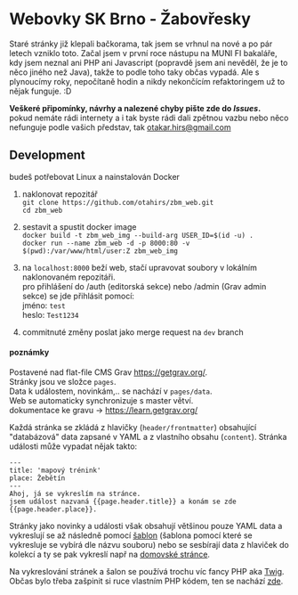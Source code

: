 # Webovky SK Brno - Žabovřesky
Staré stránky již klepali bačkorama, tak jsem se vrhnul na nové a po pár letech vzniklo toto. Začal jsem v první roce nástupu na MUNI FI bakaláře, kdy jsem neznal ani PHP ani Javascript (popravdě jsem ani nevěděl, že je to něco jiného než Java), takže to podle toho taky občas vypadá. Ale s plynoucímy roky, nepočítaně hodin a nikdy nekončícím refaktoringem už to nějak funguje. :D 


**Veškeré připomínky, návrhy a nalezené chyby pište zde do _Issues_.**  
pokud nemáte rádi internety a i tak byste rádi dali zpětnou vazbu nebo něco nefunguje podle vašich představ, tak otakar.hirs@gmail.com

## Development
budeš potřebovat Linux a nainstalován Docker  

1. naklonovat repozitář  
`git clone https://github.com/otahirs/zbm_web.git`  
`cd zbm_web`  

2. sestavit a spustit docker image  
`docker build -t zbm_web_img --build-arg USER_ID=$(id -u) .`  
`docker run --name zbm_web -d -p 8000:80 -v $(pwd):/var/www/html/user:Z zbm_web_img`  

3. na `localhost:8000` beží web, stačí upravovat soubory v lokálním naklonovaném repozitáři.  
pro přihlášení do /auth (editorská sekce) nebo /admin (Grav admin sekce) se jde přihlásit pomocí:  
jméno: `test`  
heslo: `Test1234`

4. commitnuté změny poslat jako merge request na `dev` branch

#### poznámky
Postavené nad flat-file CMS Grav https://getgrav.org/.  
Stránky jsou ve složce `pages`.  
Data k událostem, novinkám,.. se nachází v `pages/data`.  
Web se automaticky synchronizuje s master větví.  
dokumentace ke gravu -> https://learn.getgrav.org/

Každá stránka se zkládá z hlavičky (`header/frontmatter`) obsahující "databázová" data zapsané v YAML a z vlastního obsahu (`content`). Stránka události může vypadat nějak takto:
```
---
title: 'mapový trénink'
place: Žebětín
---
Ahoj, já se vykreslím na stránce.
jsem událost nazvaná {{page.header.title}} a konám se zde {{page.header.place}}.

```
Stránky jako novinky a události však obsahují většinou pouze YAML data a vykreslují se až následně pomocí [šablon](themes/editorial/templates) (šablona pomocí které se vykresluje se vybírá dle názvu souboru) nebo se sesbírají data z hlaviček do kolekcí a ty se pak vykreslí např na [domovské stránce](https://github.com/otahirs/zbm_web/blame/master/pages/01.home/home.cs.md#L35).

Na vykreslování stránek a šalon se používá trochu víc fancy PHP aka [Twig](https://twig.symfony.com/doc/3.x/templates.html).  
Občas bylo třeba zašpinit si ruce vlastním PHP kódem, ten se nachází [zde](plugins/PHP/twig/).
